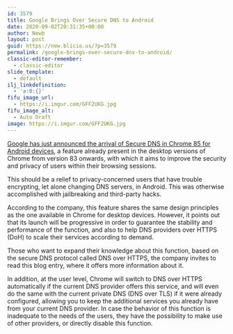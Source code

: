 ```yaml
---
id: 3579
title: Google Brings Over Secure DNS to Android
date: 2020-09-02T20:31:35+00:00
author: Newb
layout: post
guid: https://new.blicio.us/?p=3579
permalink: /google-brings-over-secure-dns-to-android/
classic-editor-remember:
  - classic-editor
slide_template:
  - default
ilj_linkdefinition:
  - 'a:0:{}'
fifu_image_url:
  - https://i.imgur.com/GFF2UKG.jpg
fifu_image_alt:
  - Auto Draft
image: https://i.imgur.com/GFF2UKG.jpg
---
```

[Google has just announced the arrival of Secure DNS in Chrome 85 for Android devices](https://blog.chromium.org/2020/09/a-safer-and-more-private-browsing.html), a feature already present in the desktop versions of Chrome from version 83 onwards, with which it aims to improve the security and privacy of users within their browsing sessions.

This should be a relief to privacy-concerned users that have trouble encrypting, let alone changing DNS servers, in Android. This was otherwise accomplished with jailbreaking and third-party hacks.

According to the company, this feature shares the same design principles as the one available in Chrome for desktop devices. However, it points out that its launch will be progressive in order to guarantee the stability and performance of the function, and also to help DNS providers over HTTPS (DoH) to scale their services according to demand.

Those who want to expand their knowledge about this function, based on the secure DNS protocol called DNS over HTTPS, the company invites to read this blog entry, where it offers more information about it.

In addition, at the user level, Chrome will switch to DNS over HTTPS automatically if the current DNS provider offers this service, and will even do the same with the current private DNS (DNS over TLS) if it were already configured, allowing you to keep the additional services you already have from your current DNS provider. In case the behavior of this function is inadequate to the needs of the users, they have the possibility to make use of other providers, or directly disable this function.
